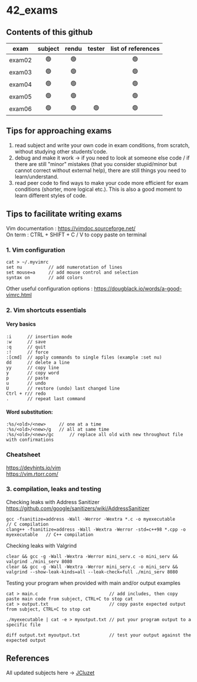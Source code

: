 # 42_exams
## Contents of this github
| exam   | subject | rendu | tester | list of references |  
| - | :-: | :-: | :-: | :-: |  
| exam02 | :green_circle: | :green_circle: |  | :green_circle: |
| exam03 | :green_circle: | :green_circle: |  | :green_circle: |
| exam04 | :green_circle: | :green_circle: |  | :green_circle: |
| exam05 | :green_circle: | :green_circle: |  | :green_circle: |
| exam06 | :green_circle: | :green_circle: | :green_circle: | :green_circle: |

## Tips for approaching exams
1. read subject and write your own code in exam conditions, from scratch, without studying other students'code.
2. debug and make it work -> if you need to look at someone else code / if there are still "minor" mistakes (that you consider stupid/minor but cannot correct without external help), there are still things you need to learn/understand.
3. read peer code to find ways to make your code more efficient for exam conditions (shorter, more logical etc.). This is also a good moment to learn different styles of code.
## Tips to facilitate writing exams
Vim documentation : https://vimdoc.sourceforge.net/  
On term : CTRL + SHIFT + C / V to copy paste on terminal

### 1. Vim configuration
    cat > ~/.myvimrc
    set nu          // add numerotation of lines
    set mouse=a     // add mouse control and selection
    syntax on       // add colors

Other useful configuration options : https://dougblack.io/words/a-good-vimrc.html

### 2. Vim shortcuts essentials
####    Very basics 
    :i      // insertion mode
    :w      // save 
    :q      // quit
    :!      // force
    :[cmd]  // apply commands to single files (example :set nu)
    dd      // delete a line
    yy      // copy line
    y       // copy word
    p       // paste
    u       // undo
    U       // restore (undo) last changed line
    Ctrl + r// redo
    .       // repeat last command
####    Word substitution:
    :%s/<old>/<new>	    // one at a time
    :%s/<old>/<new>/g   // all at same time
    :%s/<old>/<new>/gc      // replace all old with new throughout file with confirmations

###     Cheatsheet
https://devhints.io/vim  
https://vim.rtorr.com/

### 3. compilation, leaks and testing

Checking leaks with Address Sanitizer  
https://github.com/google/sanitizers/wiki/AddressSanitizer

    gcc -fsanitize=address -Wall -Werror -Wextra *.c -o myexecutable                    // C compilation
    clang++ -fsanitize=address -Wall -Wextra -Werror -std=c++98 *.cpp -o myexecutable   // C++ compilation
Checking leaks with Valgrind

    clear && gcc -g -Wall -Wextra -Werror mini_serv.c -o mini_serv && valgrind ./mini_serv 8080
    clear && gcc -g -Wall -Wextra -Werror mini_serv.c -o mini_serv && valgrind --show-leak-kinds=all --leak-check=full ./mini_serv 8080

Testing your program when provided with main and/or output examples

    cat > main.c                           // add includes, then copy paste main code from subject, CTRL+C to stop cat
    cat > output.txt                       // copy paste expected output from subject, CTRL+C to stop cat

    ./myexecutable | cat -e > myoutput.txt // put your program output to a specific file
    
    diff output.txt myoutput.txt           // test your output against the expected output
    

## References
All updated subjects here -> [JCluzet](https://github.com/JCluzet/42_EXAM.git)  